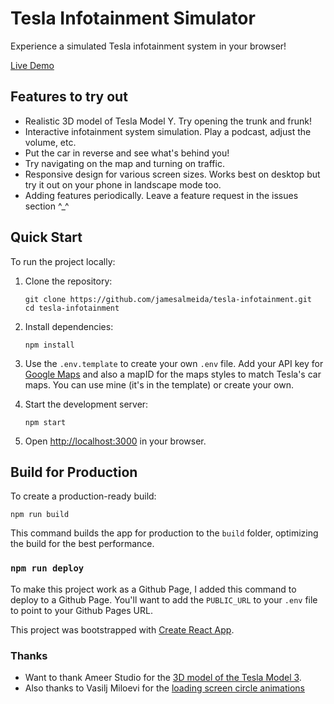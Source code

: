 # Tesla Infotainment Simulator

Experience a simulated Tesla infotainment system in your browser!

[Live Demo](https://jamesalmeida.github.io/tesla-infotainment/)

## Features to try out

- Realistic 3D model of Tesla Model Y. Try opening the trunk and frunk!
- Interactive infotainment system simulation. Play a podcast, adjust the volume, etc.
- Put the car in reverse and see what's behind you!
- Try navigating on the map and turning on traffic.
- Responsive design for various screen sizes. Works best on desktop but try it out on your phone in landscape mode too. 
- Adding features periodically. Leave a feature request in the issues section ^_^

## Quick Start

To run the project locally:

1. Clone the repository:
   ```
   git clone https://github.com/jamesalmeida/tesla-infotainment.git
   cd tesla-infotainment
   ```

2. Install dependencies:
   ```
   npm install
   ```

3. Use the `.env.template` to create your own `.env` file. Add your API key for [Google Maps](https://cloud.google.com/maps-platform) and also a mapID for the maps styles to match Tesla's car maps. You can use mine (it's in the template) or create your own.


4. Start the development server:
   ```
   npm start
   ```

4. Open [http://localhost:3000](http://localhost:3000) in your browser.

## Build for Production

To create a production-ready build:

```
npm run build
```

This command builds the app for production to the `build` folder, optimizing the build for the best performance.

### `npm run deploy`
To make this project work as a Github Page, I added this command to deploy to a Github Page. You'll want to add the `PUBLIC_URL` to your `.env` file to point to your Github Pages URL.


This project was bootstrapped with [Create React App](https://github.com/facebook/create-react-app).

### Thanks

- Want to thank Ameer Studio for the [3D model of the Tesla Model 3](https://sketchfab.com/3d-models/tesla-2018-model-3-5ef9b845aaf44203b6d04e2c677e444f).
- Also thanks to Vasilj Miloevi for the [loading screen circle animations](https://codepen.io/eboye/pen/ANPxVX)

